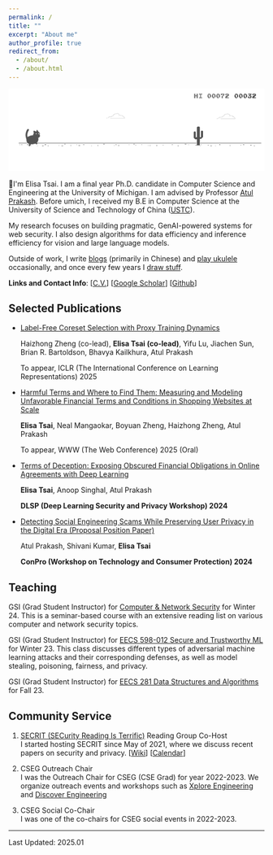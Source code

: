 ```yaml
---
permalink: /
title: ""
excerpt: "About me"
author_profile: true
redirect_from: 
  - /about/
  - /about.html
---
```


[![cat-rex](https://github.com/eltsai/eltsai/raw/master/assets/cat-rex.gif)](http://home.ustc.edu.cn/~elisa/)


🌱I'm Elisa Tsai. I am a final year Ph.D. candidate in Computer Science and Engineering at the University of Michigan. I am advised by Professor [Atul Prakash](https://web.eecs.umich.edu/~aprakash/). Before umich, I received my B.E in Computer Science at the University of Science and Technology of China ([USTC](https://en.ustc.edu.cn/)). 

My research focuses on building pragmatic, GenAI-powered systems for web security. I also
design algorithms for data efficiency and inference efficiency for vision and large language
models.

Outside of work, I write [blogs](https://etsai.site/) (primarily in Chinese) and [play ukulele](https://soundcloud.com/elisastayshere) occasionally, and once every few years I [draw stuff](https://etsai.site/tags/comics/).

**Links and Contact Info**: [[C.V.](https://github.com/eltsai/eltsai/raw/master/assets/Elisa_CV_2025_01.pdf)] [[Google Scholar](https://scholar.google.com/citations?user=3NA-OTQAAAAJ&hl=en&oi=sra)] [[Github](https://github.com/eltsai)] 

Selected Publications
------
- [Label-Free Coreset Selection with Proxy Training Dynamics](https://openreview.net/forum?id=yklJpvB7Dq})  
    
    Haizhong Zheng (co-lead), **Elisa Tsai (co-lead)**, Yifu Lu, Jiachen Sun, Brian R. Bartoldson, Bhavya Kailkhura, Atul Prakash
    
    To appear,  ICLR (The International Conference on Learning Representations) 2025

- [Harmful Terms and Where to Find Them: Measuring and Modeling Unfavorable Financial Terms and Conditions in Shopping Websites at Scale](https://openreview.net/forum?id=w5aYTHtq4F)
    
    **Elisa Tsai**, Neal Mangaokar, Boyuan Zheng, Haizhong Zheng, Atul Prakash

    To appear,  WWW (The Web Conference) 2025 (Oral)

<!-- - [Modeling and Detecting Internet Censorship Events](https://www.ndss-symposium.org/ndss-paper/modeling-and-detecting-internet-censorship-events/)
    
    **Elisa Tsai**, Ram Sundara Raman, Atul Prakash, Roya Ensafi
    
    **NDSS (Network and Distributed System Security Symposium) 2024** -->

<!-- - [CERTainty: Detecting DNS Manipulation at Scale using TLS Certificates](https://petsymposium.org/popets/2023/popets-2023-0073.php)
    
    **Elisa Tsai**, Deepak Kumar, Ram Sundara Raman, Gavin Li, Yael Eiger, Roya Ensafi
    
    **PETS (Privacy Enhancing Technologies Symposium) 2023** 

- [DOLMA: Securing Speculation with the Principle of Transient Non-Observability](https://www.usenix.org/conference/usenixsecurity21/presentation/loughlin)
    
    Kevin Loughlin, Ian Neal, Jiacheng Ma, **Elisa Tsai**, Ofir Weisse, Satish Narayanasamy, Baris Kasikci
    
    **USENIX Security 2021**-->

- [Terms of Deception: Exposing Obscured Financial Obligations in Online Agreements with Deep Learning](https://dlsp2024.ieee-security.org/papers/dls2024-final23.pdf)
    
    **Elisa Tsai**, Anoop Singhal, Atul Prakash
    
    **DLSP (Deep Learning Security and Privacy Workshop) 2024**

- [Detecting Social Engineering Scams While Preserving User Privacy in the Digital Era (Proposal Position Paper)](https://conpro24.ieee-security.org/papers/prakash-conpro24.pdf)
    
    Atul Prakash, Shivani Kumar, **Elisa Tsai**
    
    **ConPro (Workshop on Technology and Consumer Protection) 2024**


Teaching
------
GSI (Grad Student Instructor) for [Computer & Network Security](https://docs.google.com/document/d/1DConE68c6UNvePET4EZDsiKxXr8XnWkrZORmxWbESTc/edit) for Winter 24. This is a seminar-based course with an extensive reading list on various computer and network security topics.

GSI (Grad Student Instructor) for [EECS 598-012 Secure and Trustworthy ML](http://www-personal.umich.edu/~rtfeng/wn23_eecs598_012.html) for Winter 23. This class discusses different types of adversarial machine learning attacks and their corresponding defenses, as well as model stealing, poisoning, fairness, and privacy.

GSI (Grad Student Instructor) for [EECS 281 Data Structures and Algorithms](https://eecs281staff.github.io/eecs281.org) for Fall 23.

Community Service
-------
1. [SECRIT (SECurity Reading Is Terrific)](https://wiki.eecs.umich.edu/secrit/index.php/Main_Page#Papers_We.27ve_Read) Reading Group Co-Host\
I started hosting SECRIT since May of 2021, where we discuss recent papers on security and privacy. [[Wiki](https://wiki.eecs.umich.edu/secrit/index.php/Main_Page)] [[Calendar](https://calendar.google.com/calendar/u/0?cid=Y19haXM3N29xY2Iwb3I4Mms5MHJmcWsxZ2tvNEBncm91cC5jYWxlbmRhci5nb29nbGUuY29t)]

1. CSEG Outreach Chair\
I was the Outreach Chair for CSEG (CSE Grad) for year 2022-2023. We organize outreach events and workshops such as [Xplore Engineering](https://campsforkids.engin.umich.edu/xplore/) and [Discover Engineering](https://campsforkids.engin.umich.edu/discover/)

1. CSEG Social Co-Chair\
I was one of the co-chairs for CSEG social events in 2022-2023.

-------
Last Updated: 2025.01
